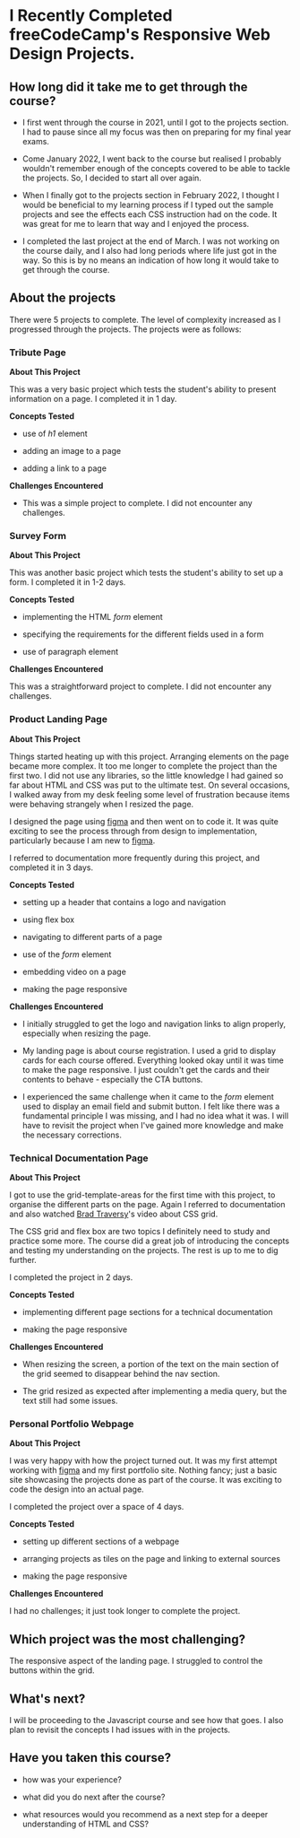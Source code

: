 # I Recently Completed freeCodeCamp's Responsive Web Design Projects.


## How long did it take me to get through the course?
 

- I first went through the course in 2021, until I got to the projects section. I had to pause since all my focus was then on preparing for my final year exams.

- Come January 2022, I went back to the course but realised I probably wouldn't remember enough of the concepts covered to be able to tackle the projects. So, I decided to start all over again.

- When I finally got to the projects section in February 2022, I thought I would be beneficial to my learning process if I typed out the sample projects and see the effects each CSS instruction had on the code. It was great for me to learn that way and I enjoyed the process.

- I completed the last project at the end of March. I was not working on the course daily, and I also had long periods where life just got in the way. So this is by no means an indication of how long it would take to get through the course.


## About the projects

There were 5 projects to complete. The level of complexity increased as I progressed through the projects. The projects were as follows:

### Tribute Page

**About This Project**

This was a very basic project which tests the student's ability to present information on a page. I completed it in 1 day.

**Concepts Tested**
         
- use of *h1* element

- adding an image to a page

- adding a link to a page

**Challenges Encountered**

- This was a simple project to complete. I did not encounter any challenges.


### Survey Form

**About This Project**

This was another basic project which tests the student's ability to set up a form. I completed it in 1-2 days.

**Concepts Tested**

- implementing the HTML *form* element

- specifying the requirements for the different fields used in a form

- use of paragraph element

**Challenges Encountered**

This was a straightforward project to complete. I did not encounter any challenges.


### Product Landing Page


**About This Project**

Things started heating up with this project. Arranging elements on the page became more complex. It too me longer to complete the project than the first two. I did not use any libraries, so the little knowledge I had gained so far about HTML and CSS was put to the ultimate test. On several occasions, I walked away from my desk feeling some level of frustration because items were behaving strangely when I resized the page. 

I designed the page using [figma](https://www.figma.com) and then went on to code it. It was quite exciting to see the process through from design to implementation, particularly because I am new to [figma](https://www.figma.com).

I referred to documentation more frequently during this project, and completed it in 3 days.

**Concepts Tested**

- setting up a header that contains a logo and navigation

- using flex box

- navigating to different parts of a page

- use of the *form* element

- embedding video on a page

- making the page responsive

**Challenges Encountered**

- I initially struggled to get the logo and navigation links to align properly, especially when resizing the page.

- My landing page is about course registration. I used a grid to display cards for each course offered. Everything looked okay until it was time to make the page responsive. I just couldn't get the cards and their contents to behave - especially the CTA buttons.

- I experienced the same challenge when it came to the *form* element used to display an email field and submit button. I felt like there was a fundamental principle I was missing, and I had no idea what it was. I will have to revisit the project when I've gained more knowledge and make the necessary corrections.

### Technical Documentation Page

**About This Project**

I got to use the grid-template-areas for the first time with this project, to organise the different parts on the page. Again I referred to documentation and also watched [Brad Traversy](https://www.youtube.com/watch?v=0xMQfnTU6oo)'s video about CSS grid.

The CSS grid and flex box are two topics I definitely need to study and practice some more. The course did a great job of introducing the concepts and testing my understanding on the projects. The rest is up to me to dig further.

I completed the project in 2 days.

**Concepts Tested**

- implementing different page sections for a technical documentation

- making the page responsive


**Challenges Encountered**

- When resizing the screen, a portion of the text on the main section of the grid seemed to disappear behind the nav section.

- The grid resized as expected after implementing a media query, but the text still had some issues.

### Personal Portfolio Webpage

**About This Project**

I was very happy with how the project turned out. It was my first attempt working with [figma](https://www.figma.com) and my first portfolio site. Nothing fancy; just a basic site showcasing the projects done as part of the course. It was exciting to code the design into an actual page.

I completed the project over a space of 4 days.

**Concepts Tested**

- setting up different sections of a webpage

- arranging projects as tiles on the page and linking to external sources

- making the page responsive

**Challenges Encountered**

I had no challenges; it just took longer to complete the project.

## Which project was the most challenging?

The responsive aspect of the landing page. I struggled to control the buttons within the grid.

## What's next?

I will be proceeding to the Javascript course and see how that goes. I also plan to revisit the concepts I had issues with in the projects.

## Have you taken this course?

- how was your experience?

- what did you do next after the course?

- what resources would you recommend as a next step for a deeper understanding of HTML and CSS?
